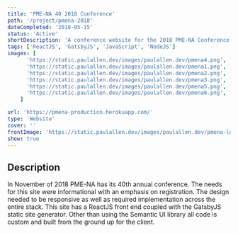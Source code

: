 ```yaml
---
title: 'PME-NA 40 2018 Conference'
path: '/project/pmena-2018'
dateCompleted: '2018-05-15'
status: 'Active'
shortDescription: 'A conference website for the 2018 PME-NA Conference'
tags: ['ReactJS', 'GatsbyJS', 'JavaScript', 'NodeJS']
images: [
      'https://static.paulallen.dev/images/paulallen.dev/pmena4.png',
      'https://static.paulallen.dev/images/paulallen.dev/pmena1.png',
      'https://static.paulallen.dev/images/paulallen.dev/pmena2.png',
      'https://static.paulallen.dev/images/paulallen.dev/pmena3.png',
      'https://static.paulallen.dev/images/paulallen.dev/pmena5.png',
      'https://static.paulallen.dev/images/paulallen.dev/pmena6.png',
    ]

url: 'https://pmena-production.herokuapp.com/'
type: 'Website'
cover: ''
frontImage: 'https://static.paulallen.dev/images/paulallen.dev/pmena-logo3.png'
show: true
---
```


## Description

In November of 2018 PME-NA has its 40th annual conference. The needs for this site were informational with an emphasis on registration. The design needed to be responsive as well as required implementation across the entire stack. This site has a ReactJS front end coupled with the GatsbyJS static site generator. Other than using the Semantic UI library all code is custom and built from the ground up for the client.